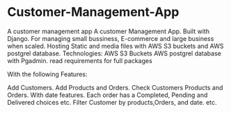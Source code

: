# Customer-Management-App
A customer management app
A customer Management App. Built with Django. For managing small bussiness, E-commerce and large business when scaled. 
Hosting Static and media files with AWS S3 buckets and AWS postgrel database.
Technologies:
AWS S3 Buckets
AWS postgrel database with Pgadmin.
read requirements for full packages

With the following Features:

Add Customers. 
Add Products and Orders.
Check Customers Products and Orders. With date features. 
Each order has a Completed, Pending and Delivered choices etc.
Filter Customer by products,Orders, and date. etc. 
